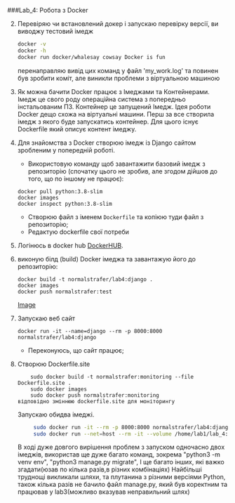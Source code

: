 ###Lab_4: Робота з Docker

2. Перевіряю чи встановлений докер і запускаю перевірку версії, ви виводжу тестовий імедж
    ```bash
    docker -v
    docker -h
    docker run docker/whalesay cowsay Docker is fun
    ```
    перенаправляю вивід цих команд у файл 'my_work.log' та повинен був зробити коміт, але виникли проблеми з віртуальною машиною
3. Як можна бачити Docker працює з Імеджами та Контейнерами. Імедж це свого роду операційна система з попередньо інстальованим ПЗ. Контейнер це запущений Імедж. Ідея роботи Docker дещо схожа на віртуальні машини. Перш за все створила імедж з якого буде запускатись контейнер. Для цього існує Dockerfile який описує контент імеджу.
4. Для знайомства з Docker створюю імедж із Django сайтом зробленим у попередній роботі.
    - Використовую команду щоб завантажити базовий імедж з репозиторію (спочатку цього не зробив, але згодом дійшов до того, що по іншому не працює):
    ```
    docker pull python:3.8-slim
    docker images
    docker inspect python:3.8-slim
    ```
    - Створюю  файл з іменем `Dockerfile` та копіюю туди файл з репозиторію;
    - Редактую dockerfile свої потреби
5. Логінюсь в docker hub [DockerHUB](hhttps://hub.docker.com/repository/docker/normalstrafer/lab4).
6. виконую білд (build) Docker імеджа та завантажую його до репозиторію: 
    ```
    docker build -t normalstrafer/lab4:django .
    docker images
    docker push normalstrafer:test
    ```
    [Image](https://hub.docker.com/layers/normalstrafer/lab4/django/images/sha256-f6d394378dfc87c35e3990b0ef02279b1ac0971f9810f822f9b4771cfbe2f6e6?context=repo)
    
7. Запускаю веб сайт
    ```
    docker run -it --name=django --rm -p 8000:8000 normalstrafer/lab4:django
    ``` 
    - Переконуюсь, що сайт працює;
8. Створюю Dockerfile.site
    ```
        sudo docker build -t normalstrafer:monitoring --file Dockerfile.site . 
        sudo docker images
        sudo docker push normalstrafer:monitoring
   відповідно зміннюю dockerfile.site для моніторингу
    ``` 
   Запускаю обидва імеджі.
   ```bash
        sudo docker run -it --rm -p 8000:8000 normalstrafer/lab4:django
        sudo docker run --net=host --rm -it --volume /home/lab1/lab_4:/app normalstrafer/lab4:monitoring
   ``` 
   В  ході дуже довгого вирішення проблем з запуском одночасно двох імеджів,  використав ще дуже багато команд,
    зокрема "python3 -m venv env", "python3 manage.py migrate", І ще багато інших, які важко згадати(юзав по кілька разів,в різних комбінаціях)
    Найбільші труднощі викликали шляхи, та плутанина з різними версіями Python, також кілька разів не бачило файл manage.py, який був коректним 
    та працював у lab3(можливо вказував неправильний шлях)